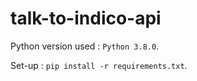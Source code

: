 # talk-to-indico-api

Python version used : `Python 3.8.0`.

Set-up : `pip install -r requirements.txt`.
